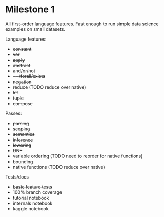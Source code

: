 # Milestone 1

All first-order language features. Fast enough to run simple data science examples on small datasets.

Language features:

* ~~constant~~
* ~~var~~
* ~~apply~~
* ~~abstract~~
* ~~and/or/not~~
* ~~==/forall/exists~~
* ~~negation~~
* reduce (TODO reduce over native)
* ~~let~~
* ~~tuple~~
* ~~compose~~

Passes:

* ~~parsing~~
* ~~scoping~~
* ~~semantics~~
* ~~inference~~
* ~~lowering~~
* ~~DNF~~
* variable ordering (TODO need to reorder for native functions)
* ~~bounding~~
* native functions (TODO reduce over native)

Tests/docs

* ~~basic feature tests~~
* 100% branch coverage
* tutorial notebook
* internals notebook
* kaggle notebook
